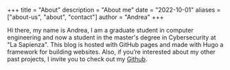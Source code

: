+++
title = "About"
description = "About me"
date = "2022-10-01"
aliases = ["about-us", "about", "contact"]
author = "Andrea"
+++

Hi there, my name is Andrea, I am a graduate student in computer engineering and now a student in the master's degree in Cybersecurity at "La Sapienza". This blog is hosted with GitHub pages and made with Hugo a framework for building websites. Also, if you’re interested about my other past projects, I invite you to check out my [Github](https://github.com/AndreaDipa). 


<br>

                                              
                                              
                                              
                                              
                                              
                                              
                                              
                                              
                                              
                                              

                                       
